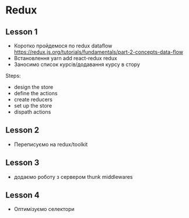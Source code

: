 # Redux
## Lesson 1
 - Коротко пройдемося по redux dataflow https://redux.js.org/tutorials/fundamentals/part-2-concepts-data-flow
 - Встановлення yarn add react-redux redux
 - Заносимо список курсів/додавання курсу в стору
 
 Steps: 
 - design the store
 - define the actions
 - create reducers
 - set up the store
 - dispath actions

## Lesson 2
- Переписуємо на redux/toolkit

## Lesson 3
- додаємо роботу з сервером thunk middlewares

## Lesson 4
- Оптимізуємо селектори 
